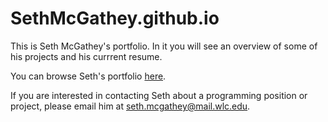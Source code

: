 # SethMcGathey.github.io

This is Seth McGathey's portfolio. In it you will see an overview of some of his projects and his currrent resume. 

You can browse Seth's portfolio <a href="SethMcGathey.github.io" target="_blank">here</a>.

If you are interested in contacting Seth about a programming position or project, please email him at seth.mcgathey@mail.wlc.edu. 

